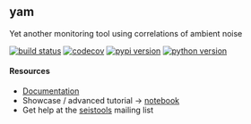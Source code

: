 ## yam
Yet another monitoring tool using correlations of ambient noise

[![build status](https://travis-ci.org/trichter/yam.svg?branch=master)](https://travis-ci.org/trichter/yam)
[![codecov](https://codecov.io/gh/trichter/yam/branch/master/graph/badge.svg)](https://codecov.io/gh/trichter/yam)
[![pypi version](https://img.shields.io/pypi/v/yam.svg)](https://pypi.python.org/pypi/yam)
[![python version](https://img.shields.io/pypi/pyversions/yam.svg)](https://python.org)


#### Resources

* [Documentation](http://yam.readthedocs.io)
* Showcase / advanced tutorial -> [notebook](http://nbviewer.jupyter.org/github/trichter/notebooks/blob/master/notebooks/velocity_variations_patcx/velocity_variations_patcx.ipynb)
* Get help at the [seistools](https://lserv.uni-jena.de/mailman/listinfo/seistools) mailing list